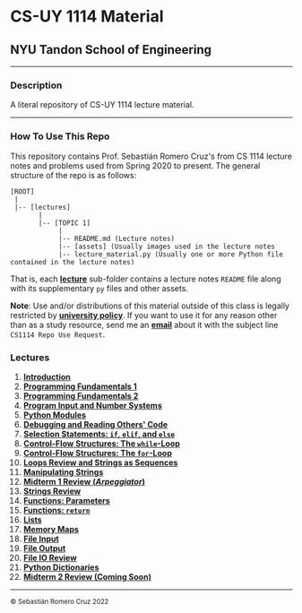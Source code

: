 # CS-UY 1114 Material

## NYU Tandon School of Engineering

---

### Description

A literal repository of CS-UY 1114 lecture material.

---

### How To Use This Repo

This repository contains Prof. Sebastián Romero Cruz's from CS 1114 lecture notes and problems used from Spring 2020
to present. The general structure of the repo is as follows:

```
[ROOT]
 |
 |-- [lectures]
       |
       |-- [TOPIC 1]
            |
            |-- README.md (Lecture notes)
            |-- [assets] (Usually images used in the lecture notes
            |-- lecture_material.py (Usually one or more Python file contained in the lecture notes)
```

That is, each [**lecture**](#Lectures) sub-folder contains a lecture notes `README` file along with its supplementary
`py` files and other assets.

**Note**: Use and/or distributions of this material outside of this class is legally restricted by [**university
policy**](https://guides.nyu.edu/copyright/nyupermissions). If you want to use it for any reason other than as a study
resource, send me an [**email**](mailto:src402@nyu.edu) about it with the subject line `CS1114 Repo Use Request`.

### Lectures

1. [**Introduction**](lectures/introduction/)
2. [**Programming Fundamentals 1**](lectures/fundamentals_1/)
3. [**Programming Fundamentals 2**](lectures/fundamentals_2/)
4. [**Program Input and Number Systems**](lectures/input_number_systems/)
5. [**Python Modules**](lectures/modules/)
6. [**Debugging and Reading Others' Code**](lectures/debugging/)
7. [**Selection Statements: `if`, `elif`, and `else`**](lectures/selection_statements/)
8. [**Control-Flow Structures: The `while`-Loop**](lectures/while_loops/)
9. [**Control-Flow Structures: The `for`-Loop**](lectures/for_loops/)
10. [**Loops Review and Strings as Sequences**](lectures/string_sequences/)
11. [**Manipulating Strings**](lectures/manipulating_strings/)
12. [**Midterm 1 Review (_Arpeggiator_)**](lectures/midterm_1_review/)
13. [**Strings Review**](lectures/strings_review/)
14. [**Functions: Parameters**](lectures/functions_parameters/)
15. [**Functions: `return`**](lectures/functions_return/)
16. [**Lists**](lectures/lists/)
17. [**Memory Maps**](lectures/memory_maps/)
18. [**File Input**](lectures/file_input/)
19. [**File Output**](lectures/file_output/)
20. [**File IO Review**](lectures/files_review/)
21. [**Python Dictionaries**](lectures/dictionaries/)
22. [**Midterm 2 Review (Coming Soon)**](lectures/midterm_2_review/)

---

<sub>© Sebastián Romero Cruz 2022</sub>